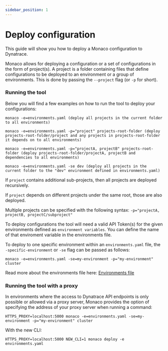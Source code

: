 ```yaml
---
sidebar_position: 1
---
```



# Deploy configuration

This guide will show you how to deploy a Monaco configuration to Dynatrace. 

Monaco allows for deploying a configuration or a set of configurations in the form of project(s). A project is a folder containing files that define configurations to be deployed to an environment or a group of environments. This is done by passing the `--project` flag (or `-p` for short).


### Running the tool

Below you will find a few examples on how to run the tool to deploy your configurations:

```
monaco -e=environments.yaml (deploy all projects in the current folder to all environments)

monaco -e=environments.yaml -p="project" projects-root-folder (deploy projects-root-folder/project and any projects in projects-root-folder it depends on to all environments)

monaco -e=environments.yaml -p="projectA, projectB" projects-root-folder (deploy projects-root-folder/projectA, projectB and dependencies to all environments)

monaco -e=environments.yaml -se dev (deploy all projects in the current folder to the "dev" environment defined in environments.yaml)
```

If `project` contains additional sub-projects, then all projects are deployed recursively.

If `project` depends on different projects under the same root, those are also deployed.

Multiple projects can be specified with the following syntax: `-p="projectA, projectB, projectC/subproject"`

To deploy configurations the tool will need a valid API Token(s) for the given environments defined as `environment variables`. You can define the name of that enviroment variable in the environments file.

To deploy to one specific environment within an `environments.yaml` file, the `-specific-environment` or `-se` flag can be passed as follows:

```
monaco -e=environments.yaml -se=my-environment -p="my-environment" cluster
```
Read more about the environments file here: [Environments file](../environments_file.md)

### Running the tool with a proxy

In environments where the access to Dynatrace API endpoints is only possible or allowed via a proxy server, Monaco provides the option of specifying the address of your proxy server when running a command:

```
HTTPS_PROXY=localhost:5000 monaco -e=environments.yaml -se=my-environment -p="my-environment" cluster 
```

With the new CLI:

```
HTTPS_PROXY=localhost:5000 NEW_CLI=1 monaco deploy -e environments.yaml 
```